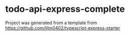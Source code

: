 # todo-api-express-complete

Project was generated from a template from https://github.com/ljlm0402/typescript-express-starter
